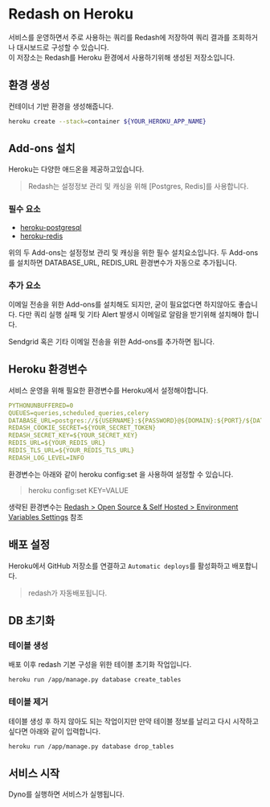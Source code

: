 # Redash on Heroku

서비스를 운영하면서 주로 사용하는 쿼리를 Redash에 저장하여 쿼리 결과를 조회하거나 대시보드로 구성할 수 있습니다.  
이 저장소는 Redash를 Heroku 환경에서 사용하기위해 생성된 저장소입니다.

## 환경 생성

컨테이너 기반 환경을 생성해줍니다.

```bash
heroku create --stack=container ${YOUR_HEROKU_APP_NAME}
```

## Add-ons 설치

Heroku는 다양한 애드온을 제공하고있습니다.  

> Redash는 설정정보 관리 및 캐싱을 위해 [Postgres, Redis]를 사용합니다.

### 필수 요소

- [heroku-postgresql](https://elements.heroku.com/addons/heroku-postgresql)
- [heroku-redis](https://elements.heroku.com/addons/heroku-redis)

위의 두 Add-ons는 설정정보 관리 및 캐싱을 위한 필수 설치요소입니다.
두 Add-ons를 설치하면 DATABASE_URL, REDIS_URL 환경변수가 자동으로 추가됩니다.

### 추가 요소

이메일 전송을 위한 Add-ons를 설치해도 되지만, 굳이 필요없다면 하지않아도 좋습니다.
다만 쿼리 실행 실패 및 기타 Alert 발생시 이메일로 알람을 받기위해 설치해야 합니다.

Sendgrid 혹은 기타 이메일 전송을 위한 Add-ons를 추가하면 됩니다.

## Heroku 환경변수

서비스 운영을 위해 필요한 환경변수를 Heroku에서 설정해야합니다.

```yml
PYTHONUNBUFFERED=0
QUEUES=queries,scheduled_queries,celery
DATABASE_URL=postgres://${USERNAME}:${PASSWORD}@${DOMAIN}:${PORT}/${DATABASE}
REDASH_COOKIE_SECRET=${YOUR_SECRET_TOKEN}
REDASH_SECRET_KEY=${YOUR_SECRET_KEY}
REDIS_URL=${YOUR_REDIS_URL}
REDIS_TLS_URL=${YOUR_REDIS_TLS_URL}
REDASH_LOG_LEVEL=INFO
```

환경변수는 아래와 같이 heroku config:set 을 사용하여 설정할 수 있습니다.  

> heroku config:set KEY=VALUE

생략된 환경변수는 [Redash > Open Source & Self Hosted > Environment Variables Settings](https://redash.io/help/open-source/admin-guide/env-vars-settings) 참조

## 배포 설정

Heroku에서 GitHub 저장소를 연결하고 `Automatic deploys`를 활성화하고 배포합니다.
> redash가 자동배포됩니다.

## DB 초기화

### 테이블 생성

배포 이후 redash 기본 구성을 위한 테이블 초기화 작업입니다.

```bash
heroku run /app/manage.py database create_tables
```

### 테이블 제거

테이블 생성 후 하지 않아도 되는 작업이지만
만약 테이블 정보를 날리고 다시 시작하고 싶다면 아래와 같이 입력합니다.

```bash
heroku run /app/manage.py database drop_tables
```

## 서비스 시작

Dyno를 실행하면 서비스가 실행됩니다.
